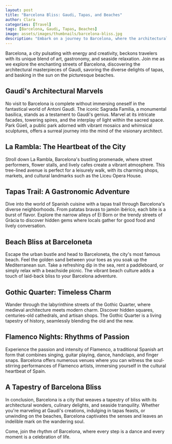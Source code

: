 ```yaml
---
layout: post
title: "Barcelona Bliss: Gaudi, Tapas, and Beaches"
author: Clara
categories: [Travel]
tags: [Barcelona, Gaudi, Tapas, Beaches]
image: assets/images/thumbnails/barcelona-bliss.jpg
description: "Embark on a journey to Barcelona, where the architectural wonders of Gaudi, the tantalizing flavors of tapas, and the sun-kissed beaches create a blissful experience like no other."
---
```


Barcelona, a city pulsating with energy and creativity, beckons travelers with its unique blend of art, gastronomy, and seaside relaxation. Join me as we explore the enchanting streets of Barcelona, discovering the architectural masterpieces of Gaudi, savoring the diverse delights of tapas, and basking in the sun on the picturesque beaches.

## Gaudi's Architectural Marvels

No visit to Barcelona is complete without immersing oneself in the fantastical world of Antoni Gaudi. The iconic Sagrada Familia, a monumental basilica, stands as a testament to Gaudi's genius. Marvel at its intricate facades, towering spires, and the interplay of light within the sacred space. Park Güell, a public park adorned with vibrant mosaics and whimsical sculptures, offers a surreal journey into the mind of the visionary architect.

## La Rambla: The Heartbeat of the City

Stroll down La Rambla, Barcelona's bustling promenade, where street performers, flower stalls, and lively cafes create a vibrant atmosphere. This tree-lined avenue is perfect for a leisurely walk, with its charming shops, markets, and cultural landmarks such as the Liceu Opera House.

## Tapas Trail: A Gastronomic Adventure

Dive into the world of Spanish cuisine with a tapas trail through Barcelona's diverse neighborhoods. From patatas bravas to jamón ibérico, each bite is a burst of flavor. Explore the narrow alleys of El Born or the trendy streets of Gràcia to discover hidden gems where locals gather for good food and lively conversation.

## Beach Bliss at Barceloneta

Escape the urban bustle and head to Barceloneta, the city's most famous beach. Feel the golden sand between your toes as you soak up the Mediterranean sun. Take a refreshing dip in the sea, rent a paddleboard, or simply relax with a beachside picnic. The vibrant beach culture adds a touch of laid-back bliss to your Barcelona adventure.

## Gothic Quarter: Timeless Charm

Wander through the labyrinthine streets of the Gothic Quarter, where medieval architecture meets modern charm. Discover hidden squares, centuries-old cathedrals, and artisan shops. The Gothic Quarter is a living tapestry of history, seamlessly blending the old and the new.

## Flamenco Nights: Rhythms of Passion

Experience the passion and intensity of Flamenco, a traditional Spanish art form that combines singing, guitar playing, dance, handclaps, and finger snaps. Barcelona offers numerous venues where you can witness the soul-stirring performances of Flamenco artists, immersing yourself in the cultural heartbeat of Spain.

## A Tapestry of Barcelona Bliss

In conclusion, Barcelona is a city that weaves a tapestry of bliss with its architectural wonders, culinary delights, and seaside tranquility. Whether you're marveling at Gaudi's creations, indulging in tapas feasts, or unwinding on the beaches, Barcelona captivates the senses and leaves an indelible mark on the wandering soul.

Come, join the rhythm of Barcelona, where every step is a dance and every moment is a celebration of life.
